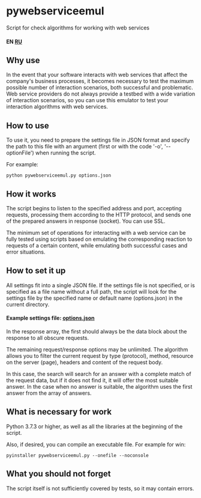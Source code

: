 # pywebserviceemul
Script for check algorithms for working with web services

#### EN [RU](READMEru.md)

## Why use

In the event that your software interacts with web services that affect the company's business processes, it becomes necessary to test the maximum possible number of interaction scenarios, both successful and problematic. Web service providers do not always provide a testbed with a wide variation of interaction scenarios, so you can use this emulator to test your interaction algorithms with web services.

## How to use

To use it, you need to prepare the settings file in JSON format and specify the path to this file with an argument (first or with the code '-o', '--optionFile') when running the script.

For example:
```` command
python pywebserviceemul.py options.json
````

## How it works

The script begins to listen to the specified address and port, accepting requests, processing them according to the HTTP protocol, and sends one of the prepared answers in response (socket). You can use SSL.

The minimum set of operations for interacting with a web service can be fully tested using scripts based on emulating the corresponding reaction to requests of a certain content, while emulating both successful cases and error situations.

## How to set it up

All settings fit into a single JSON file. If the settings file is not specified, or is specified as a file name without a full path, the script will look for the settings file by the specified name or default name (options.json) in the current directory.

#### Example settings file: [options.json](options.json)

In the response array, the first should always be the data block about the response to all obscure requests.

The remaining request/response options may be unlimited. The algorithm allows you to filter the current request by type (protocol), method, resource on the server (page), headers and content of the request body.

In this case, the search will search for an answer with a complete match of the request data, but if it does not find it, it will offer the most suitable answer. In the case when no answer is suitable, the algorithm uses the first answer from the array of answers.

## What is necessary for work

Python 3.7.3 or higher, as well as all the libraries at the beginning of the script.

Also, if desired, you can compile an executable file. For example for win:
```` command
pyinstaller pywebserviceemul.py --onefile --noconsole
````

## What you should not forget

The script itself is not sufficiently covered by tests, so it may contain errors.